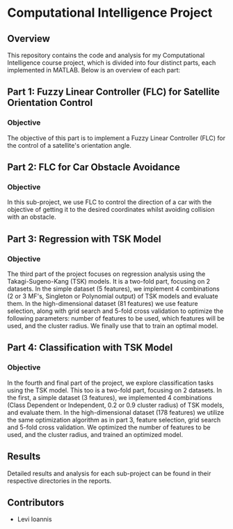 # Computational Intelligence Project

## Overview
This repository contains the code and analysis for my Computational Intelligence course project, which is divided into four distinct parts, each implemented in MATLAB. Below is an overview of each part:

## Part 1: Fuzzy Linear Controller (FLC) for Satellite Orientation Control
### Objective
The objective of this part is to implement a Fuzzy Linear Controller (FLC) for the control of a satellite's orientation angle.

## Part 2: FLC for Car Obstacle Avoidance
### Objective
In this sub-project, we use FLC to control the direction of a car with the objective of getting it to the desired coordinates whilst avoiding collision with an obstacle.

## Part 3: Regression with TSK Model
### Objective
The third part of the project focuses on regression analysis using the Takagi-Sugeno-Kang (TSK) models. It is a two-fold part, focusing on 2 datasets. In the simple dataset (5 features), we implement 4 combinations (2 or 3 MF's, Singleton or Polynomial output) of TSK models and evaluate them. In the high-dimensional dataset (81 features) we use feature selection, along with grid search and 5-fold cross validation to optimize the following parameters: number of features to be used, which features will be used, and the cluster radius. We finally use that to train an optimal model.

## Part 4: Classification with TSK Model
### Objective
In the fourth and final part of the project, we explore classification tasks using the TSK model. This too is a two-fold part, focusing on 2 datasets. In the first, a simple dataset (3 features), we implemented 4 combinations (Class Dependent or Independent, 0.2 or 0.9 cluster radius) of TSK models, and evaluate them. In the high-dimensional dataset (178 features) we utilize the same optimization algorithm as in part 3, feature selection, grid search and 5-fold cross validation. We optimized the number of features to be used, and the cluster radius, and trained an optimized model.

## Results
Detailed results and analysis for each sub-project can be found in their respective directories in the reports.

## Contributors
- Levi Ioannis
